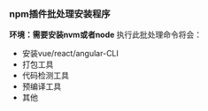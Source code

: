 ### npm插件批处理安装程序
**环境：需要安装nvm或者node**
执行此批处理命令将会：
- 安装vue/react/angular-CLI
- 打包工具
- 代码检测工具
- 预编译工具
- 其他


